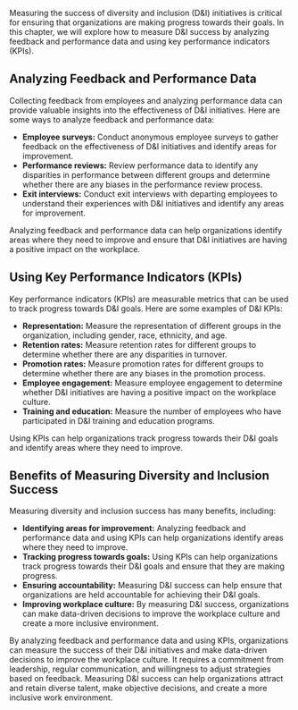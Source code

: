 
Measuring the success of diversity and inclusion (D\&I) initiatives is critical for ensuring that organizations are making progress towards their goals. In this chapter, we will explore how to measure D\&I success by analyzing feedback and performance data and using key performance indicators (KPIs).

Analyzing Feedback and Performance Data
---------------------------------------

Collecting feedback from employees and analyzing performance data can provide valuable insights into the effectiveness of D\&I initiatives. Here are some ways to analyze feedback and performance data:

* **Employee surveys:** Conduct anonymous employee surveys to gather feedback on the effectiveness of D\&I initiatives and identify areas for improvement.
* **Performance reviews:** Review performance data to identify any disparities in performance between different groups and determine whether there are any biases in the performance review process.
* **Exit interviews:** Conduct exit interviews with departing employees to understand their experiences with D\&I initiatives and identify any areas for improvement.

Analyzing feedback and performance data can help organizations identify areas where they need to improve and ensure that D\&I initiatives are having a positive impact on the workplace.

Using Key Performance Indicators (KPIs)
---------------------------------------

Key performance indicators (KPIs) are measurable metrics that can be used to track progress towards D\&I goals. Here are some examples of D\&I KPIs:

* **Representation:** Measure the representation of different groups in the organization, including gender, race, ethnicity, and age.
* **Retention rates:** Measure retention rates for different groups to determine whether there are any disparities in turnover.
* **Promotion rates:** Measure promotion rates for different groups to determine whether there are any biases in the promotion process.
* **Employee engagement:** Measure employee engagement to determine whether D\&I initiatives are having a positive impact on the workplace culture.
* **Training and education:** Measure the number of employees who have participated in D\&I training and education programs.

Using KPIs can help organizations track progress towards their D\&I goals and identify areas where they need to improve.

Benefits of Measuring Diversity and Inclusion Success
-----------------------------------------------------

Measuring diversity and inclusion success has many benefits, including:

* **Identifying areas for improvement:** Analyzing feedback and performance data and using KPIs can help organizations identify areas where they need to improve.
* **Tracking progress towards goals:** Using KPIs can help organizations track progress towards their D\&I goals and ensure that they are making progress.
* **Ensuring accountability:** Measuring D\&I success can help ensure that organizations are held accountable for achieving their D\&I goals.
* **Improving workplace culture:** By measuring D\&I success, organizations can make data-driven decisions to improve the workplace culture and create a more inclusive environment.

By analyzing feedback and performance data and using KPIs, organizations can measure the success of their D\&I initiatives and make data-driven decisions to improve the workplace culture. It requires a commitment from leadership, regular communication, and willingness to adjust strategies based on feedback. Measuring D\&I success can help organizations attract and retain diverse talent, make objective decisions, and create a more inclusive work environment.
